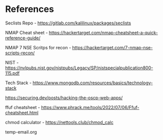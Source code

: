 # References

Seclists Repo - https://gitlab.com/kalilinux/packages/seclists

NMAP Cheat sheet - https://hackertarget.com/nmap-cheatsheet-a-quick-reference-guide/

NMAP 7 NSE Scritps for recon - https://hackertarget.com/7-nmap-nse-scripts-recon/

NIST - https://nvlpubs.nist.gov/nistpubs/Legacy/SP/nistspecialpublication800-115.pdf

Tech Stack - https://www.mongodb.com/resources/basics/technology-stack


https://securing.dev/posts/hacking-the-oscp-web-apps/

ffuf cheatsheet - https://www.phrack.me/tools/2022/07/06/Ffuf-cheatsheet.html


chmod calculator - https://nettools.club/chmod_calc


temp-email.org
